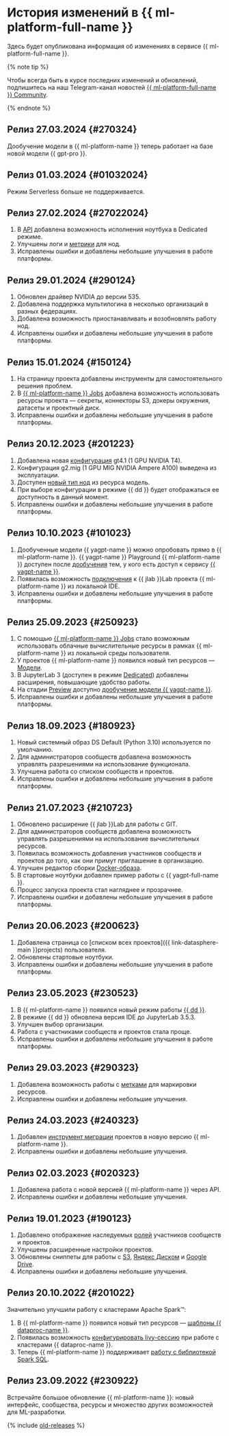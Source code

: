 # История изменений в {{ ml-platform-full-name }}

Здесь будет опубликована информация об изменениях в сервисе {{ ml-platform-full-name }}.


{% note tip %}

Чтобы всегда быть в курсе последних изменений и обновлений, подпишитесь на наш Telegram-канал новостей [{{ ml-platform-full-name }} Community](https://t.me/yandex_datasphere).

{% endnote %}

## Релиз 27.03.2024 {#270324}

Дообучение модели в {{ ml-platform-name }} теперь работает на базе новой модели {{ gpt-pro }}.

## Релиз 01.03.2024 {#01032024}

Режим Serverless больше не поддерживается.

## Релиз 27.02.2024 {#27022024}

1. В [API](api-ref/overview.md) добавлена возможность исполнения ноутбука в Dedicated режиме.
1. Улучшены логи и [метрики](concepts/deploy/monitoring.md) для нод.
1. Исправлены ошибки и добавлены небольшие улучшения в работе платформы.

## Релиз 29.01.2024 {#290124}

1. Обновлен драйвер NVIDIA до версии 535.
1. Добавлена поддержка мультилогина в несколько организаций в разных федерациях.
1. Добавлена возможность приостанавливать и возобновлять работу нод.
1. Исправлены ошибки и добавлены небольшие улучшения в работе платформы.

## Релиз 15.01.2024 {#150124}

1. На страницу проекта добавлены инструменты для самостоятельного решения проблем.
1. В [{{ ml-platform-name }} Jobs](concepts/jobs/index.md) добавлена возможность использовать ресурсы проекта — секреты, коннекторы S3, докеры окружения, датасеты и проектный диск.
1. Исправлены ошибки и добавлены небольшие улучшения в работе платформы.

## Релиз 20.12.2023 {#201223}

1. Добавлена новая [конфигурация](concepts/configurations.md) gt4.1 (1 GPU NVIDIA T4).
1. Конфигурация g2.mig (1 GPU MIG NVIDIA Ampere A100) выведена из эксплуатации.
1. Доступен [новый тип нод](concepts/deploy/index.md#models-node) из ресурса модель.
1. При выборе конфигурации в режиме {{ dd }} будет отображаться ее доступность в данный момент.
1. Исправлены ошибки и добавлены небольшие улучшения в работе платформы.

## Релиз 10.10.2023 {#101023}

1. Дообученные модели {{ yagpt-name }} можно опробовать прямо в {{ ml-platform-name }}. {{ yagpt-name }} Playground {{ ml-platform-name }} доступен после [дообучения](../glossary/ml-models.md#fine-tuning) тем, у кого есть доступ к сервису [{{ yagpt-name }}](../yandexgpt/).
1. Появилась возможность [подключения](operations/projects/remote-connect.md) к {{ jlab }}Lab проекта {{ ml-platform-name }} из локальной IDE.
1. Исправлены ошибки и добавлены небольшие улучшения в работе платформы.

## Релиз 25.09.2023 {#250923}

1. С помощью [{{ ml-platform-name }} Jobs](concepts/jobs/index.md) стало возможным использовать облачные вычислительные ресурсы в рамках {{ ml-platform-name }} из локальной среды пользователя.
1. У проектов {{ ml-platform-name }} появился новый тип ресурсов — [Модели](concepts/models/index.md).
1. В JupyterLab 3 (доступен в режиме [Dedicated](concepts/project.md#dedicated)) добавлены расширения, повышающие удобство работы.
1. На стадии [Preview](../overview/concepts/launch-stages.md) доступно [дообучение модели {{ yagpt-name }}](concepts/models/foundation-models.md#yagpt-tuning).
1. Исправлены ошибки и добавлены небольшие улучшения в работе платформы.

## Релиз 18.09.2023 {#180923}

1. Новый системный образ DS Default (Python 3.10) используется по умолчанию.
1. Для администраторов сообществ добавлена возможность управлять разрешениями на использование функционала.
1. Улучшена работа со списком сообществ и проектов.
1. Исправлены ошибки и добавлены небольшие улучшения в работе платформы.

## Релиз 21.07.2023 {#210723}

1. Обновлено расширение {{ jlab }}Lab для работы с GIT.
1. Для администраторов сообществ добавлена возможность управлять разрешениями на использование вычислительных ресурсов.
1. Появилась возможность добавления участников сообществ и проектов до того, как они примут приглашение в организацию.
1. Улучшен редактор сборки [Docker-образа](concepts/docker.md).
1. В стартовые ноутбуки добавлен пример работы с {{ yagpt-full-name }}.
1. Процесс запуска проекта стал нагляднее и прозрачнее.
1. Исправлены ошибки и добавлены небольшие улучшения в работе платформы.

## Релиз 20.06.2023 {#200623}

1. Добавлена страница со [списком всех проектов]({{ link-datasphere-main }}projects) пользователя.
1. Обновлены стартовые ноутбуки.
1. Исправлены ошибки и добавлены небольшие улучшения в работе платформы.

## Релиз 23.05.2023 {#230523}

1. В {{ ml-platform-name }} появился новый режим работы [{{ dd }}](concepts/project.md#dedicated).
1. В режиме {{ dd }} обновлена версия IDE до JupyterLab 3.5.3.
1. Улучшен выбор организации. 
1. Работа с участниками сообществ и проектов стала проще. 
1. Исправлены ошибки и добавлены небольшие улучшения в работе платформы.

## Релиз 29.03.2023 {#290323}

1. Добавлена возможность работы с [метками](../resource-manager/concepts/labels.md) для маркировки ресурсов.
1. Исправлены ошибки и добавлены небольшие улучшения.

## Релиз 24.03.2023 {#240323}

1. Добавлен [инструмент миграции](operations/migration.md) проектов в новую версию {{ ml-platform-name }}.
1. Исправлены ошибки и добавлены небольшие улучшения.

## Релиз 02.03.2023 {#020323}

1. Добавлена работа с новой версией {{ ml-platform-name }} через API.
1. Исправлены ошибки и добавлены небольшие улучшения.

## Релиз 19.01.2023 {#190123}

1. Добавлено отображение наследуемых [ролей](security/index.md) участников сообществ и проектов.
1. Улучшены расширенные настройки проектов.
1. Обновлены сниппеты для работы с [S3](operations/data/connect-to-s3.md), [Яндекс Диском](operations/data/connect-to-ya-disk.md) и [Google Drive](operations/data/connect-to-google-drive.md).
1. Исправлены ошибки и добавлены небольшие улучшения.

## Релиз 20.10.2022 {#201022}

Значительно улучшили работу с кластерами Apache Spark™:
1. В {{ ml-platform-name }} появился новый тип ресурсов — [шаблоны {{ dataproc-name }}](concepts/data-proc-template.md).
1. Появилась возможность [конфигурировать livy-сессию](concepts/data-proc.md#sessions) при работе с кластерами {{ dataproc-name }}.
1. Теперь {{ ml-platform-name }} поддерживает [работу с библиотекой Spark SQL](concepts/data-proc.md#sql).

## Релиз 23.09.2022 {#230922}

Встречайте большое обновление {{ ml-platform-name }}: новый интерфейс, сообщества, ресурсы и множество других возможностей для ML-разработки.

{% include [old-releases](../_includes/datasphere/migration/release-notes-old.md) %}

